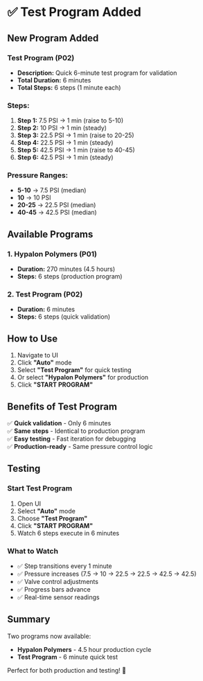 # ✅ Test Program Added

## New Program Added

### Test Program (P02)
- **Description:** Quick 6-minute test program for validation
- **Total Duration:** 6 minutes
- **Total Steps:** 6 steps (1 minute each)

### Steps:
1. **Step 1:** 7.5 PSI → 1 min (raise to 5-10)
2. **Step 2:** 10 PSI → 1 min (steady)
3. **Step 3:** 22.5 PSI → 1 min (raise to 20-25)
4. **Step 4:** 22.5 PSI → 1 min (steady)
5. **Step 5:** 42.5 PSI → 1 min (raise to 40-45)
6. **Step 6:** 42.5 PSI → 1 min (steady)

### Pressure Ranges:
- **5-10** → 7.5 PSI (median)
- **10** → 10 PSI
- **20-25** → 22.5 PSI (median)
- **40-45** → 42.5 PSI (median)

## Available Programs

### 1. Hypalon Polymers (P01)
- **Duration:** 270 minutes (4.5 hours)
- **Steps:** 6 steps (production program)

### 2. Test Program (P02)
- **Duration:** 6 minutes
- **Steps:** 6 steps (quick validation)

## How to Use

1. Navigate to UI
2. Click **"Auto"** mode
3. Select **"Test Program"** for quick testing
4. Or select **"Hypalon Polymers"** for production
5. Click **"START PROGRAM"**

## Benefits of Test Program

✅ **Quick validation** - Only 6 minutes  
✅ **Same steps** - Identical to production program  
✅ **Easy testing** - Fast iteration for debugging  
✅ **Production-ready** - Same pressure control logic  

## Testing

### Start Test Program
1. Open UI
2. Select **"Auto"** mode
3. Choose **"Test Program"**
4. Click **"START PROGRAM"**
5. Watch 6 steps execute in 6 minutes

### What to Watch
- ✅ Step transitions every 1 minute
- ✅ Pressure increases (7.5 → 10 → 22.5 → 22.5 → 42.5 → 42.5)
- ✅ Valve control adjustments
- ✅ Progress bars advance
- ✅ Real-time sensor readings

## Summary

Two programs now available:
- **Hypalon Polymers** - 4.5 hour production cycle
- **Test Program** - 6 minute quick test

Perfect for both production and testing! 🎉

